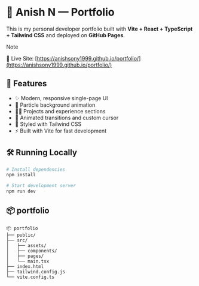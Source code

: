 # 💼 Anish N — Portfolio

This is my personal developer portfolio built with **Vite + React + TypeScript + Tailwind CSS** and deployed on **GitHub Pages**.

> [!NOTE]
> 🔗 Live Site: [https://anishsony1999.github.io/portfolio/](https://anishsony1999.github.io/portfolio/)

## 🚀 Features

- ✨ Modern, responsive single-page UI
- 🌌 Particle background animation
- 🧑‍💻 Projects and experience sections
- 🎯 Animated transitions and custom cursor
- 🎨 Styled with Tailwind CSS 
- ⚡ Built with Vite for fast development

## 🛠️ Running Locally

```bash
# Install dependencies
npm install
```

```bash
# Start development server
npm run dev
```
## 📦 portfolio

```text
📦 portfolio
├── public/
├── src/
│   ├── assets/
│   ├── components/
│   ├── pages/
│   └── main.tsx
├── index.html
├── tailwind.config.js
└── vite.config.ts

